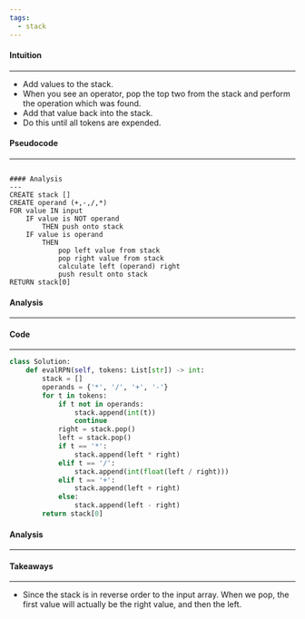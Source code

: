 ```yaml
---
tags:
  - stack
---
```


#### Intuition
---
- Add values to the stack.
- When you see an operator, pop the top two from the stack and perform the operation which was found.
- Add that value back into the stack.
- Do this until all tokens are expended.

#### Pseudocode
---
```

#### Analysis
---
CREATE stack []
CREATE operand (+,-,/,*)
FOR value IN input
	IF value is NOT operand
		THEN push onto stack
	IF value is operand
		THEN 
			pop left value from stack
			pop right value from stack
			calculate left (operand) right
			push result onto stack
RETURN stack[0]
```

#### Analysis
---

#### Code
---

```python
class Solution:
	def evalRPN(self, tokens: List[str]) -> int:
		stack = []
		operands = {'*', '/', '+', '-'}
		for t in tokens:
			if t not in operands:
				stack.append(int(t))
				continue
			right = stack.pop()
			left = stack.pop()
			if t == '*':
				stack.append(left * right)
			elif t == '/':
				stack.append(int(float(left / right)))
			elif t == '+':
				stack.append(left + right)
			else:
				stack.append(left - right)
		return stack[0]
```

#### Analysis
---


#### Takeaways
---
- Since the stack is in reverse order to the input array. When we pop, the first value will actually be the right value, and then the left.